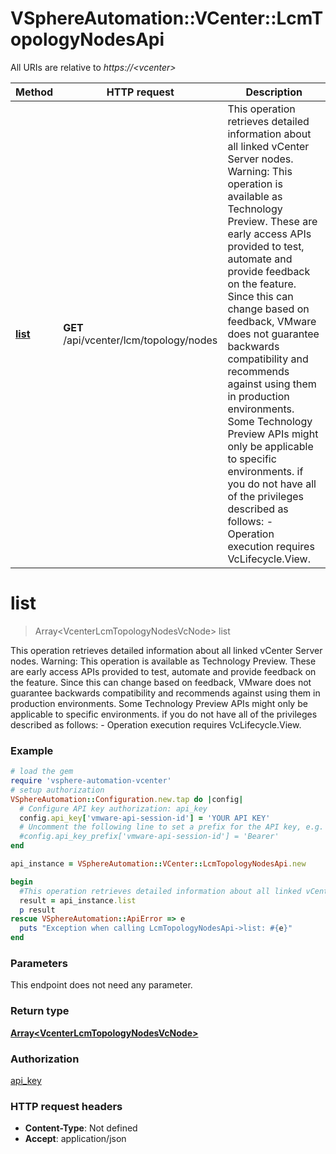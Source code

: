 # VSphereAutomation::VCenter::LcmTopologyNodesApi

All URIs are relative to *https://&lt;vcenter&gt;*

Method | HTTP request | Description
------------- | ------------- | -------------
[**list**](LcmTopologyNodesApi.md#list) | **GET** /api/vcenter/lcm/topology/nodes | This operation retrieves detailed information about all linked vCenter Server nodes. Warning: This operation is available as Technology Preview. These are early access APIs provided to test, automate and provide feedback on the feature. Since this can change based on feedback, VMware does not guarantee backwards compatibility and recommends against using them in production environments. Some Technology Preview APIs might only be applicable to specific environments. if you do not have all of the privileges described as follows:     -  Operation execution requires VcLifecycle.View.  


# **list**
> Array&lt;VcenterLcmTopologyNodesVcNode&gt; list

This operation retrieves detailed information about all linked vCenter Server nodes. Warning: This operation is available as Technology Preview. These are early access APIs provided to test, automate and provide feedback on the feature. Since this can change based on feedback, VMware does not guarantee backwards compatibility and recommends against using them in production environments. Some Technology Preview APIs might only be applicable to specific environments. if you do not have all of the privileges described as follows:     -  Operation execution requires VcLifecycle.View.  

### Example
```ruby
# load the gem
require 'vsphere-automation-vcenter'
# setup authorization
VSphereAutomation::Configuration.new.tap do |config|
  # Configure API key authorization: api_key
  config.api_key['vmware-api-session-id'] = 'YOUR API KEY'
  # Uncomment the following line to set a prefix for the API key, e.g. 'Bearer' (defaults to nil)
  #config.api_key_prefix['vmware-api-session-id'] = 'Bearer'
end

api_instance = VSphereAutomation::VCenter::LcmTopologyNodesApi.new

begin
  #This operation retrieves detailed information about all linked vCenter Server nodes. Warning: This operation is available as Technology Preview. These are early access APIs provided to test, automate and provide feedback on the feature. Since this can change based on feedback, VMware does not guarantee backwards compatibility and recommends against using them in production environments. Some Technology Preview APIs might only be applicable to specific environments. if you do not have all of the privileges described as follows:     -  Operation execution requires VcLifecycle.View.  
  result = api_instance.list
  p result
rescue VSphereAutomation::ApiError => e
  puts "Exception when calling LcmTopologyNodesApi->list: #{e}"
end
```

### Parameters
This endpoint does not need any parameter.

### Return type

[**Array&lt;VcenterLcmTopologyNodesVcNode&gt;**](VcenterLcmTopologyNodesVcNode.md)

### Authorization

[api_key](../README.md#api_key)

### HTTP request headers

 - **Content-Type**: Not defined
 - **Accept**: application/json



